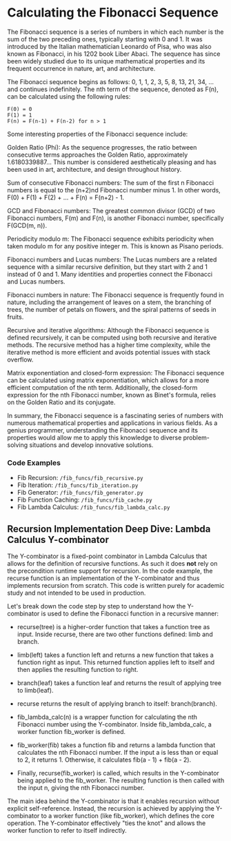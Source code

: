 # Calculating the Fibonacci Sequence

The Fibonacci sequence is a series of numbers in which each number is the sum of the two preceding ones, typically starting with 0 and 1. It was introduced by the Italian mathematician Leonardo of Pisa, who was also known as Fibonacci, in his 1202 book Liber Abaci. The sequence has since been widely studied due to its unique mathematical properties and its frequent occurrence in nature, art, and architecture.

The Fibonacci sequence begins as follows: 0, 1, 1, 2, 3, 5, 8, 13, 21, 34, ... and continues indefinitely. The nth term of the sequence, denoted as F(n), can be calculated using the following rules:

```
F(0) = 0
F(1) = 1
F(n) = F(n-1) + F(n-2) for n > 1
```

Some interesting properties of the Fibonacci sequence include:

Golden Ratio (Phi): As the sequence progresses, the ratio between consecutive terms approaches the Golden Ratio, approximately 1.6180339887... This number is considered aesthetically pleasing and has been used in art, architecture, and design throughout history.

Sum of consecutive Fibonacci numbers: The sum of the first n Fibonacci numbers is equal to the (n+2)nd Fibonacci number minus 1. In other words, F(0) + F(1) + F(2) + ... + F(n) = F(n+2) - 1.

GCD and Fibonacci numbers: The greatest common divisor (GCD) of two Fibonacci numbers, F(m) and F(n), is another Fibonacci number, specifically F(GCD(m, n)).

Periodicity modulo m: The Fibonacci sequence exhibits periodicity when taken modulo m for any positive integer m. This is known as Pisano periods.

Fibonacci numbers and Lucas numbers: The Lucas numbers are a related sequence with a similar recursive definition, but they start with 2 and 1 instead of 0 and 1. Many identities and properties connect the Fibonacci and Lucas numbers.

Fibonacci numbers in nature: The Fibonacci sequence is frequently found in nature, including the arrangement of leaves on a stem, the branching of trees, the number of petals on flowers, and the spiral patterns of seeds in fruits.

Recursive and iterative algorithms: Although the Fibonacci sequence is defined recursively, it can be computed using both recursive and iterative methods. The recursive method has a higher time complexity, while the iterative method is more efficient and avoids potential issues with stack overflow.

Matrix exponentiation and closed-form expression: The Fibonacci sequence can be calculated using matrix exponentiation, which allows for a more efficient computation of the nth term. Additionally, the closed-form expression for the nth Fibonacci number, known as Binet's formula, relies on the Golden Ratio and its conjugate.

In summary, the Fibonacci sequence is a fascinating series of numbers with numerous mathematical properties and applications in various fields. As a genius programmer, understanding the Fibonacci sequence and its properties would allow me to apply this knowledge to diverse problem-solving situations and develop innovative solutions.

### Code Examples
- Fib Recursion: `/fib_funcs/fib_recursive.py`
- Fib Iteration: `/fib_funcs/fib_iteration.py`
- Fib Generator: `/fib_funcs/fib_generator.py`
- Fib Function Caching: `/fib_funcs/fib_cache.py`
- Fib Lambda Calculus: `/fib_funcs/fib_lambda_calc.py`

## Recursion Implementation Deep Dive: Lambda Calculus Y-combinator
The Y-combinator is a fixed-point combinator in Lambda Calculus that allows for the definition of recursive functions. As such it does **not** rely on the precondition runtime support for recursion. In the code example, the recurse function is an implementation of the Y-combinator and thus implements recursion from scratch. This code is written purely for academic study and not intended to be used in production.

Let's break down the code step by step to understand how the Y-combinator is used to define the Fibonacci function in a recursive manner:

- recurse(tree) is a higher-order function that takes a function tree as input. Inside recurse, there are two other functions defined: limb and branch.

- limb(left) takes a function left and returns a new function that takes a function right as input. This returned function applies left to itself and then applies the resulting function to right.

- branch(leaf) takes a function leaf and returns the result of applying tree to limb(leaf).

- recurse returns the result of applying branch to itself: branch(branch).

- fib_lambda_calc(n) is a wrapper function for calculating the nth Fibonacci number using the Y-combinator. Inside fib_lambda_calc, a worker function fib_worker is defined.

- fib_worker(fib) takes a function fib and returns a lambda function that calculates the nth Fibonacci number. If the input a is less than or equal to 2, it returns 1. Otherwise, it calculates fib(a - 1) + fib(a - 2).

- Finally, recurse(fib_worker) is called, which results in the Y-combinator being applied to the fib_worker. The resulting function is then called with the input n, giving the nth Fibonacci number.

The main idea behind the Y-combinator is that it enables recursion without explicit self-reference. Instead, the recursion is achieved by applying the Y-combinator to a worker function (like fib_worker), which defines the core operation. The Y-combinator effectively "ties the knot" and allows the worker function to refer to itself indirectly.

